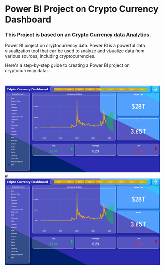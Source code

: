 # Power BI Project  on Crypto Currency Dashboard

### This Project is based on an  Crypto Currency data Analytics. 

Power BI project on cryptocurrency data. Power BI is a powerful data visualization tool that can be used to analyze and visualize data from various sources, including cryptocurrencies. 

Here's a step-by-step guide to creating a Power BI project on cryptocurrency data:

#
<img src = "ccd-Page-1.png">
#
<img src = "ccd-Page-1.png">